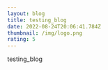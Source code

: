 ```yaml
---
layout: blog
title: testing_blog
date: 2022-08-24T20:06:41.784Z
thumbnail: /img/logo.png
rating: 5
---
```

testing_blog